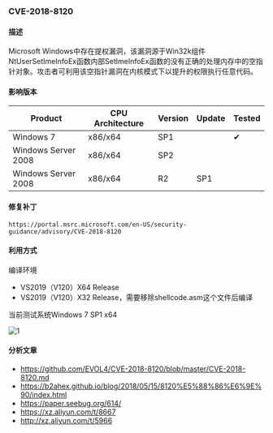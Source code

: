 ### CVE-2018-8120

#### 描述

Microsoft Windows中存在提权漏洞，该漏洞源于Win32k组件NtUserSetImeInfoEx函数内部SetImeInfoEx函数的没有正确的处理内存中的空指针对象。攻击者可利用该空指针漏洞在内核模式下以提升的权限执行任意代码。

#### 影响版本

| Product             | CPU Architecture | Version | Update | Tested             |
| ------------------- | ---------------- | ------- | ------ | ------------------ |
| Windows 7           | x86/x64          | SP1     |        | &#10004; |
| Windows Server 2008 | x86/x64          | SP2     |        |                    |
| Windows Server 2008 | x86/x64          | R2      | SP1    |                    |

#### 修复补丁

```
https://portal.msrc.microsoft.com/en-US/security-guidance/advisory/CVE-2018-8120
```

#### 利用方式

编译环境

- VS2019（V120）X64 Release
- VS2019（V120）X32 Release，需要移除shellcode.asm这个文件后编译

当前测试系统Windows 7 SP1 x64

![1](https://github.com/Ascotbe/Random-img/blob/master/WindowsKernelExploits/CVE-2018-8120_win7_x64.gif?raw=true)

#### 分析文章
- https://github.com/EVOL4/CVE-2018-8120/blob/master/CVE-2018-8120.md
- https://b2ahex.github.io/blog/2018/05/15/8120%E5%88%86%E6%9E%90/index.html
- https://paper.seebug.org/614/
- https://xz.aliyun.com/t/8667
- http://xz.aliyun.com/t/5966